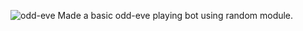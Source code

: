 ![odd-eve](https://user-images.githubusercontent.com/113202968/192489660-885d694a-da11-4580-b407-998f8d9dda8b.gif)
Made a basic odd-eve playing bot using random module.
